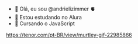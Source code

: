 - 👋 Olá, eu sou @andrielizimmer 🫀
- 👀 Estou estudando no Alura
- 🌱 Cursando o JavaScript

https://tenor.com/pt-BR/view/murtley-gif-22985866
